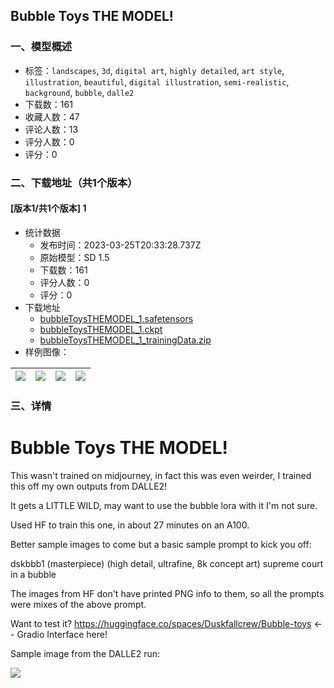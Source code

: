 ## Bubble Toys THE MODEL! 
### 一、模型概述

- 标签：`landscapes`, `3d`, `digital art`, `highly detailed`, `art style`, `illustration`, `beautiful`, `digital illustration`, `semi-realistic`, `background`, `bubble`, `dalle2`
- 下载数：161
- 收藏人数：47
- 评论人数：13
- 评分人数：0
- 评分：0

### 二、下载地址（共1个版本）

#### [版本1/共1个版本] 1

- 统计数据
  - 发布时间：2023-03-25T20:33:28.737Z
  - 原始模型：SD 1.5
  - 下载数：161
  - 评分人数：0
  - 评分：0
- 下载地址
  - [bubbleToysTHEMODEL_1.safetensors](https://civitai.com/api/download/models/28619)
  - [bubbleToysTHEMODEL_1.ckpt](https://civitai.com/api/download/models/28619?type=Model&format=PickleTensor&size=full&fp=fp16)
  - [bubbleToysTHEMODEL_1_trainingData.zip](https://civitai.com/api/download/models/28619?type=Training%20Data)
- 样例图像：

| <img src="https://image.civitai.com/xG1nkqKTMzGDvpLrqFT7WA/91782b0b-5161-413d-e6eb-ab37d97d3c00/width=450/322700.jpeg" /> | <img src="https://image.civitai.com/xG1nkqKTMzGDvpLrqFT7WA/f6fa8ce8-09b6-4d9d-b1a8-39ac48d86900/width=450/322710.jpeg" /> | <img src="https://image.civitai.com/xG1nkqKTMzGDvpLrqFT7WA/b8fa6d2a-22f4-4aa6-f867-d1b981b58f00/width=450/322709.jpeg" /> | <img src="https://image.civitai.com/xG1nkqKTMzGDvpLrqFT7WA/1d2cae63-fa58-4157-75c9-e1ada17edc00/width=450/322708.jpeg" /> |
| ---- | ---- | ---- | ---- |


### 三、详情
<h1>Bubble Toys THE MODEL! </h1><p>This wasn't trained on midjourney, in fact this was even weirder, I trained this off my own outputs from DALLE2! </p><p>It gets a LITTLE WILD, may want to use the bubble lora with it I'm not sure.</p><p>Used HF to train this one, in about 27 minutes on an A100.</p><p>Better sample images to come but a basic sample prompt to kick you off:</p><p>dskbbb1 (masterpiece)  (high detail, ultrafine, 8k concept art) supreme court  in  a bubble</p><p>The images from HF don't have printed PNG info to them, so all the prompts were mixes of the above prompt. </p><p>Want to test it? <a target="_blank" rel="ugc" href="https://huggingface.co/spaces/Duskfallcrew/Bubble-toys">https://huggingface.co/spaces/Duskfallcrew/Bubble-toys</a> &lt;-- Gradio Interface here!</p><p>Sample image from the DALLE2 run:</p><img src="https://imagecache.civitai.com/xG1nkqKTMzGDvpLrqFT7WA/24f22d7c-57a6-4a57-0264-5757d8f77500/width=525/24f22d7c-57a6-4a57-0264-5757d8f77500" /><p></p>